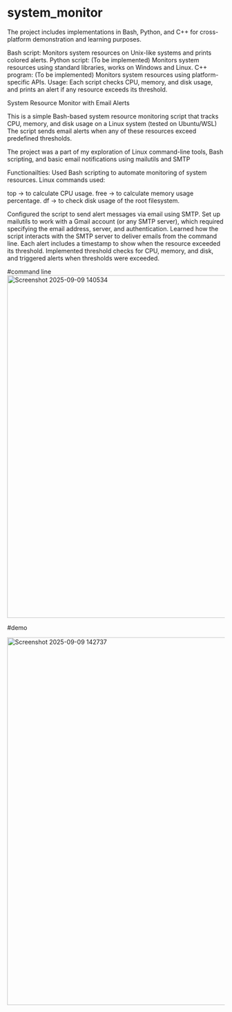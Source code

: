 # system_monitor
 The project includes implementations in Bash, Python, and C++ for cross-platform demonstration and learning purposes.  
 
 Bash script: Monitors system resources on Unix-like systems and prints colored alerts.
 Python script: (To be implemented) Monitors system resources using standard libraries, works on Windows and Linux.
 C++ program: (To be implemented) Monitors system resources using platform-specific APIs. Usage: Each script checks CPU, memory, and disk usage, and   prints an alert if any resource exceeds its threshold.

 System Resource Monitor with Email Alerts

This is a simple Bash-based system resource monitoring script that tracks CPU, memory, and disk usage on a Linux system (tested on Ubuntu/WSL) The script sends email alerts when any of these resources exceed predefined thresholds.

The project was a part of my exploration of Linux command-line tools, Bash scripting, and basic email notifications using mailutils and SMTP

Functionailties:
Used Bash scripting to automate monitoring of system resources.
Linux commands used:

top → to calculate CPU usage.
free → to calculate memory usage percentage.
df → to check disk usage of the root filesystem.

Configured the script to send alert messages via email using SMTP.
Set up mailutils to work with a Gmail account (or any SMTP server), which required specifying the email address, server, and authentication.
Learned how the script interacts with the SMTP server to deliver emails from the command line.
Each alert includes a timestamp to show when the resource exceeded its threshold.
Implemented threshold checks for CPU, memory, and disk, and triggered alerts when thresholds were exceeded.

 #command line
 <img width="1876" height="792" alt="Screenshot 2025-09-09 140534" src="https://github.com/user-attachments/assets/59e8dc4f-189b-45b0-a45d-9aa95d015c7c" />

#demo

<img width="1907" height="850" alt="Screenshot 2025-09-09 142737" src="https://github.com/user-attachments/assets/e2ece7e7-0a2e-474d-9091-1e43e50cdc24" />
